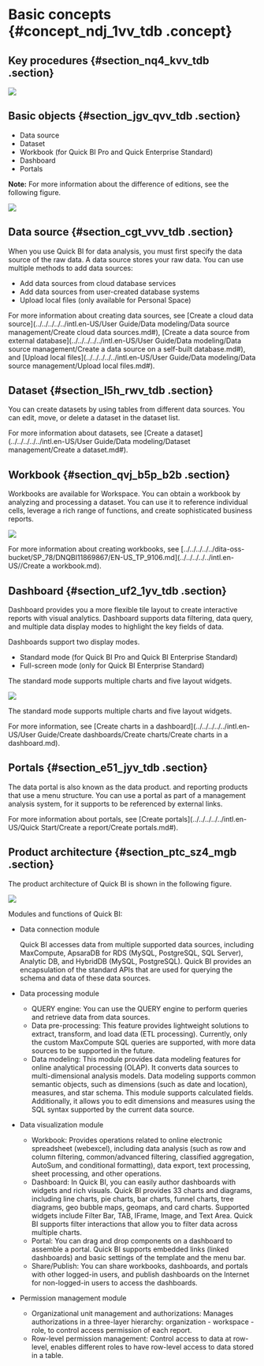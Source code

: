 # Basic concepts {#concept_ndj_1vv_tdb .concept}

## Key procedures {#section_nq4_kvv_tdb .section}

![](http://static-aliyun-doc.oss-cn-hangzhou.aliyuncs.com/assets/img/9063/155385131737889_en-US.png)

## Basic objects {#section_jgv_qvv_tdb .section}

-   Data source
-   Dataset
-   Workbook \(for Quick BI Pro and Quick Enterprise Standard\)
-   Dashboard
-   Portals

**Note:** For more information about the difference of editions, see the following figure.

![](http://static-aliyun-doc.oss-cn-hangzhou.aliyuncs.com/assets/img/9063/155385131735229_en-US.png)

## Data source {#section_cgt_vvv_tdb .section}

When you use Quick BI for data analysis, you must first specify the data source of the raw data. A data source stores your raw data. You can use multiple methods to add data sources:

-   Add data sources from cloud database services
-   Add data sources from user-created database systems
-   Upload local files \(only available for Personal Space\)

For more information about creating data sources, see [Create a cloud data source](../../../../../intl.en-US/User Guide/Data modeling/Data source management/Create cloud data sources.md#), [Create a data source from external database](../../../../../intl.en-US/User Guide/Data modeling/Data source management/Create a data source on a self-built database.md#), and [Upload local files](../../../../../intl.en-US/User Guide/Data modeling/Data source management/Upload local files.md#).

## Dataset {#section_l5h_rwv_tdb .section}

You can create datasets by using tables from different data sources. You can edit, move, or delete a dataset in the dataset list.

For more information about datasets, see [Create a dataset](../../../../../intl.en-US/User Guide/Data modeling/Dataset management/Create a dataset.md#).

## Workbook {#section_qvj_b5p_b2b .section}

Workbooks are available for Workspace. You can obtain a workbook by analyzing and processing a dataset. You can use it to reference individual cells, leverage a rich range of functions, and create sophisticated business reports.

![](http://static-aliyun-doc.oss-cn-hangzhou.aliyuncs.com/assets/img/9063/15538513176895_en-US.png)

For more information about creating workbooks, see [../../../../../dita-oss-bucket/SP\_78/DNQBI11869867/EN-US\_TP\_9106.md](../../../../../intl.en-US//Create a workbook.md).

## Dashboard {#section_uf2_1yv_tdb .section}

Dashboard provides you a more flexible tile layout to create interactive reports with visual analytics. Dashboard supports data filtering, data query, and multiple data display modes to highlight the key fields of data.

Dashboards support two display modes.

-   Standard mode \(for Quick BI Pro and Quick BI Enterprise Standard\)
-   Full-screen mode \(only for Quick BI Enterprise Standard\)

The standard mode supports multiple charts and five layout widgets.

![](http://static-aliyun-doc.oss-cn-hangzhou.aliyuncs.com/assets/img/9063/15538513176896_en-US.png)

The standard mode supports multiple charts and five layout widgets.

For more information, see [Create charts in a dashboard](../../../../../intl.en-US/User Guide/Create dashboards/Create charts/Create charts in a dashboard.md).

## Portals {#section_e51_jyv_tdb .section}

The data portal is also known as the data product. and reporting products that use a menu structure. You can use a portal as part of a management analysis system, for it supports to be referenced by external links.

 

For more information about portals, see [Create portals](../../../../../intl.en-US/Quick Start/Create a report/Create portals.md#).

## Product architecture {#section_ptc_sz4_mgb .section}

The product architecture of Quick BI is shown in the following figure.

![](http://static-aliyun-doc.oss-cn-hangzhou.aliyuncs.com/assets/img/9064/15538513171012_en-US.png)

Modules and functions of Quick BI:

-   Data connection module

    Quick BI accesses data from multiple supported data sources, including MaxCompute, ApsaraDB for RDS \(MySQL, PostgreSQL, SQL Server\), Analytic DB, and HybridDB \(MySQL, PostgreSQL\). Quick BI provides an encapsulation of the standard APIs that are used for querying the schema and data of these data sources.

-   Data processing module
    -   QUERY engine: You can use the QUERY engine to perform queries and retrieve data from data sources.
    -   Data pre-processing: This feature provides lightweight solutions to extract, transform, and load data \(ETL processing\). Currently, only the custom MaxCompute SQL queries are supported, with more data sources to be supported in the future.
    -   Data modeling: This module provides data modeling features for online analytical processing \(OLAP\). It converts data sources to multi-dimensional analysis models. Data modeling supports common semantic objects, such as dimensions \(such as date and location\), measures, and star schema. This module supports calculated fields. Additionally, it allows you to edit dimensions and measures using the SQL syntax supported by the current data source.
-   Data visualization module
    -   Workbook: Provides operations related to online electronic spreadsheet \(webexcel\), including data analysis \(such as row and column filtering, common/advanced filtering, classified aggregation, AutoSum, and conditional formatting\), data export, text processing, sheet processing, and other operations.
    -   Dashboard: In Quick BI, you can easily author dashboards with widgets and rich visuals. Quick BI provides 33 charts and diagrams, including line charts, pie charts, bar charts, funnel charts, tree diagrams, geo bubble maps, geomaps, and card charts. Supported widgets include Filter Bar, TAB, IFrame, Image, and Text Area. Quick BI supports filter interactions that allow you to filter data across multiple charts.
    -   Portal: You can drag and drop components on a dashboard to assemble a portal. Quick BI supports embedded links \(linked dashboards\) and basic settings of the template and the menu bar.
    -   Share/Publish: You can share workbooks, dashboards, and portals with other logged-in users, and publish dashboards on the Internet for non-logged-in users to access the dashboards.
-   Permission management module
    -   Organizational unit management and authorizations: Manages authorizations in a three-layer hierarchy: organization - workspace - role, to control access permission of each report.
    -   Row-level permission management: Control access to data at row-level, enables different roles to have row-level access to data stored in a table.

